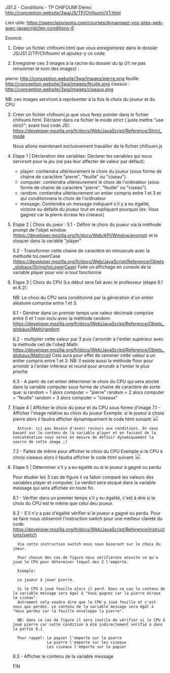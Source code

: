 JS1.2 - Conditions - TP CHIFOUMI
Démo: http://conception.website/3wa/JS/TP/Chifoumi/V1.html

Lien utile:
https://openclassrooms.com/courses/dynamisez-vos-sites-web-avec-javascript/les-conditions-6

Enoncé:

1) Créer un fichier chifoumi.html que vous enregistrerez dans le dossier JS/JS1.2/TP/Chifoumi/ et ajoutez-y ce code:

<!DOCTYPE html>
<head>
    <meta charset="utf-8">
    <title>JS 1.2 - Chifoumi (Pierre Feuille Ciseau)</title>
<style>
<!-- classe permettant d'inverser horizontalement l'image relative au choix du CPU -->
.reverse {
        -moz-transform: scaleX(-1);
        -o-transform: scaleX(-1);
        -webkit-transform: scaleX(-1);
        transform: scaleX(-1);
        filter: FlipH;
        -ms-filter: "FlipH";
}
 </style>
  
 </head>

 <body>


 </body>
 
</html>

2) Enregistrer ces 3 images à la racine du dossier du tp (/!\ ne pas renommer le nom des images) :

  pierre: http://conception.website/3wa/images/pierre.png
  feuille: http://conception.website/3wa/images/feuille.png
  ciseaux : http://conception.website/3wa/images/ciseaux.png
  
NB: ces images serviront à représenter à la fois le choix du joueur et du CPU

3) Créer un fichier chifoumi.js que vous ferez pointer dans le fichier chifoumi.html. Déclarer dans ce fichier le mode strict ( juste mettre "use strict"; avant tout code JS):
   https://developer.mozilla.org/fr/docs/Web/JavaScript/Reference/Strict_mode

   Nous allons maintenant exclusivement travailler de le fichier chifoumi.js

4) Etape 1 | Déclaration des variables: 
   Déclarer les variables qui nous serviront pour le jeu (ne pas leur affecter de valeur par défaut):
   - player: contiendra ultérieurement le choix du joueur (sous forme de chaine de caractère "pierre", "feuille" ou "ciseau").
   - computer: contiendra ultérieurement le choix de l'ordinateur (sous forme de chaine de caractère "pierre", "feuille" ou "ciseau").
   - random: contiendra ultérieurement un entier compris entre 1 et 3 et qui conditionnera le choix de l'ordinateur
   - message: Contiendra un message indiquant s'il y a eu égalité, victoire ou défaite du joueur tout en expliquant pourquoi (ex: Vous gagnez car la pierre écrase les ciseaux)

5) Etape 2 | Choix du joeur :
   5.1 - Définir le choix du joueur via la méthode prompt de l'objet window (https://developer.mozilla.org/fr/docs/Web/API/Window/prompt) et le stoquer dans la variable "player"
  
   5.2 - Transformer cette chaine de caractère en minuscule avec la méthode toLowerCase (https://developer.mozilla.org/fr/docs/Web/JavaScript/Reference/Objets_globaux/String/toLowerCase)
         Faite un affichage en console de la variable player pour voir si tout fonctionne

6) Etape 3 | Choix du CPU (Le début sera fait avec le professeur (étape 6.1 et 6.2):

   NB: Le choix du CPU sera conditionné par la génération d'un entier aléatoire comprise entre 1 et 3.
   
   6.1 - Générer dans un premier temps une valeur décimale comprise entre 0 et 1 non inclu avec la méthode random: https://developer.mozilla.org/fr/docs/Web/JavaScript/Reference/Objets_globaux/Math/random
   
   6.2 - multiplier cette valeur par 3 puis l'arrondir à l'entier supérieur avec la méthode ceil de l'obejt Math: https://developer.mozilla.org/fr/docs/Web/JavaScript/Reference/Objets_globaux/Math/ceil
         Cela aura pour effet de ramener cette valeur a un entier compris entre 1 et 3. 
         NB: Il existe aussi la méthode floor pour arrondir à l'entier inférieur et round pour arrondir à l'entier le plus proche
   
   6.3 - A partir de cet entier déterminer le choix du CPU qui sera stocké dans la variable computer sous forme de chaine de caractère de sorte que:
         si random = 1 alors computer = "pierre"
            random = 2 alors computer = "feuille"
            random = 3 alors computer = "ciseaux"
            
7) Etape 4 | Afficher le choix du joeur et du CPU sous forme d'image
   7.1 - Afficher l'image relative au choix du joueur
         Exemple: si le joueur à choisi pierre alors il faudra afficher dynamiquement le code html suivant:
         <img src="pierre.png">
         
         Astuce: ici pas besoin d'avoir recours aux conditions. En vous basant sur le contenu de la variable player et en faisant de la concaténation vous serez en mesure de définir dynamiquement la source de cette image ;)
   
   7.2 - Faites de même pour afficher le choix du CPU
         Exemple si le CPU à choisi ciseaux alors il faudra afficher le code html suivant:
         <img class="reverse" src="ciseaux.png">
   
8) Etape 5 | Déterminer s'il y a eu égalité ou si le joueur à gagné ou perdu

   Pour étudier les 3 cas de figure il va falloir comparé les valeurs des variables player et computer. Le verdict sera stoqué dans la variable message qui sera affichée en toute fin.
   
   8.1 - Vérifier dans un premier temps s'il y eu égalité, c'est à dire si le choix du CPU est le même que celui deu joueur.
   
   8.2 - S'il n'y a pas d'égalité vérifier si le joueur a gagné ou perdu. Pour se faire nous utiliseront l'instruction switch pour une meilleur clareté du code:
         https://developer.mozilla.org/fr/docs/Web/JavaScript/Reference/Instructions/switch
         
         Via cette instruction switch nous nous baseront sur le choix du joeur.
         
         Pour chacun des cas de figure nous vérifierons ensuite ce qu'a joué le CPU pour déterminer lequel des 2 l'emporte.
         
         Exemple:
         
         Le joueur à jouer pierre.
         
         Si le CPU à joué feuille alors il perd. Dans ce cas le contenu de la variable message sera égal à "Vous gagnez car la pierre écrase le ciseau".
         Autrement cela voudra dire que le CPU a joué feuille et c'est vous qui perdez. Le contenu de la variable message sera égal à "Vous perdez car la feuille enveloppe la pierre".
         
         NB: dans ce cas de figure il sera inutile de vérifier si le CPU à joué pierre car cette condition à été indirectement vérifié à dans la partie 8.1
         
         Pour rappel: Le papier l'emporte sur la pierre
                      La pierre l'emporte sur les ciseaux
                      Les ciseaux l'emporte sur le papier
        
    8.3 - Afficher le contenu de la variable message
    
    FIN
   
   